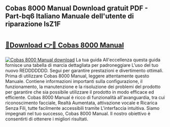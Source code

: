## Cobas 8000 Manual Download gratuit PDF - Part-bq6 Italiano Manuale dell'utente di riparazione lsZ1F

# <h2><a href="http://dffys8r.blite.top/?on=Cobas+8000+Manual">🔗Download 👉🔴 Cobas 8000 Manual</a></h2>

[![Cobas 8000 Manual download](https://i.imgur.com/lujVjoI.png)](http://dffys8r.blite.top/?on=Cobas+8000+Manual)
La tua guida All'eccellenza questa guida fornisce una tabella di marcia dettagliata per padroneggiare L'uso del tuo nuovo REDDDDDDD. Segui per garantire prestazioni e divertimento ottimali. Prima di utilizzare Cobas 8000 Manual, leggere attentamente questo Manuale. Contiene informazioni importanti sulla configurazione, il funzionamento, la manutenzione e la risoluzione dei problemi del prodotto per garantire che sia possibile utilizzare il prodotto in modo efficace ed efficiente. Cobas 8000 Manual è ricco di funzionalità all'avanguardia, tra cui riconoscimento facciale, Realtà Aumentata, attivazione vocale e Ricarica Senza Fili, tutte facilmente accessibili tramite L'interfaccia intuitiva. Siamo impegnati nel tuo successo, Cobas 8000 Manual. Il nostro obiettivo è consentirti di ottenere i migliori risultati.

